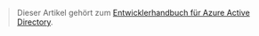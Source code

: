 > Dieser Artikel gehört zum [Entwicklerhandbuch für Azure Active Directory](../articles/active-directory/active-directory-developers-guide.md).

<!---HONumber=Oct15_HO3-->